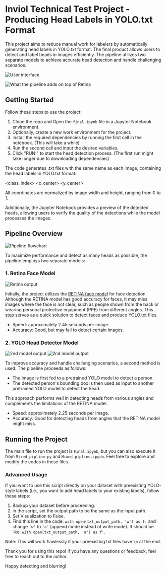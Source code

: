 # Inviol Technical Test Project - Producing Head Labels in YOLO.txt Format

This project aims to reduce manual work for labelers by automatically generating head labels in YOLO.txt format. The final product allows users to detect and label heads in images efficiently. The pipeline utilizes two separate models to achieve accurate head detection and handle challenging scenarios.

![User interface](./pics/interface.jpg)

![What the pipeline adds on top of Retina](./pics/4.png)

## Getting Started

Follow these steps to use the project:

1. Clone the repo and Open the `final.ipynb` file in a Jupyter Notebook environment.
2. Optionally, create a new work environment for the project.
3. Install the required dependencies by running the first cell in the notebook. (This will take a while)
4. Run the second cell and input the desired variables.
5. Click "RUN!" to start the head detection process.
(The first run might take longer due to downloading dependencies)

The code generates .txt files with the same name as each image, containing the head labels in YOLO.txt format:

<class_index> <x_center> <y_center> <width> <height>

All coordinates are normalized by image width and height, ranging from 0 to 1.

Additionally, the Jupyter Notebook provides a preview of the detected heads, allowing users to verify the quality of the detections while the model processes the images.

## Pipeline Overview
![Pipeline flowchart](./pics/flowchart.png)

To maximize performance and detect as many heads as possible, the pipeline employs two separate models:

### 1. Retina Face Model

![Retina output](pics/1.jpg)

Initially, the project utilizes the [RETINA face model](https://github.com/serengil/retinaface) for face detection. Although the RETINA model has good accuracy for faces, it may miss images where the face is not clear, such as people shown from the back or wearing personal protective equipment (PPE) from different angles. This step serves as a quick solution to detect faces and produce YOLO.txt files.

- Speed: approximately 2.45 seconds per image.
- Accuracy: Good, but may fail to detect certain images.

### 2. YOLO Head Detector Model
![2nd model output](./pics/2.jpg)
![2nd model output](./pics/3.jpg)

To improve accuracy and handle challenging scenarios, a second method is used. The pipeline proceeds as follows:

- The image is first fed to a pretrained YOLO model to detect a person.
- The detected person's bounding box is then used as input to another pretrained YOLO model to detect the head.

This approach performs well in detecting heads from various angles and complements the limitations of the RETINA model.

- Speed: approximately 2.25 seconds per image.
- Accuracy: Good for detecting heads from angles that the RETINA model might miss.

## Running the Project

The main file to run the project is `Final.ipynb`, but you can also execute it from `Mixed_pipline.py` and `Mixed_pipline.ipynb`. Feel free to explore and modify the codes in these files.

### Advanced Usage

If you want to use this script directly on your dataset with preexisting YOLO-style labels (i.e., you want to add head labels to your existing labels), follow these steps:

1. Backup your dataset before proceeding.
2. In the script, set the output path to be the same as the input path.
3. Set Visualization to False.
4. Find this line in the code: `with open(txt_output_path, 'w') as f:` and change `'w'` to `'a'` (append mode instead of write mode). It should be like: `with open(txt_output_path, 'a') as f:`.

Note: This will work flawlessly if your preexisting txt files have `\n` at the end.

Thank you for using this repo! If you have any questions or feedback, feel free to reach out to the author.

Happy detecting and blurring!